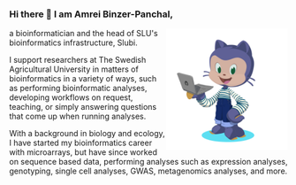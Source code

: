 ### Hi there 👋 I am Amrei Binzer-Panchal,

<img align="right" src="octocat-1720693885494.png" width="220">


a bioinformatician and the head of SLU's bioinformatics infrastructure, Slubi. 


I support researchers at The Swedish Agricultural University in matters of bioinformatics in a variety of ways, such as performing bioinformatic analyses, developing workflows on request, teaching, or simply answering questions that come up when running analyses. 

With a background in biology and ecology, I have started my bioinformatics career with microarrays, but have since worked on sequence based data, performing analyses such as expression analyses, genotyping, single cell analyses, GWAS, metagenomics analyses, and more.

